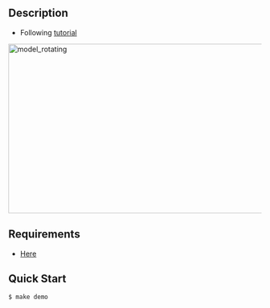## Description
- Following [tutorial](https://vulkan-tutorial.com/)

<div align="left"><img src="https://raw.githubusercontent.com/loop614/vulkandemo/main/model_rotating.gif" width=600 height=338 alt="model_rotating"/></div>

## Requirements
- [Here](https://vulkan-tutorial.com/Development_environment)

## Quick Start
```console
$ make demo
```
